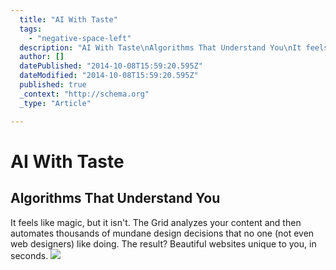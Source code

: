 ```yaml
---
  title: "AI With Taste"
  tags: 
    - "negative-space-left"
  description: "AI With Taste\nAlgorithms That Understand You\nIt feels like magic, but it isn&#39;t. The Grid analyzes your content and then automates thousands of mundane desig"
  author: []
  datePublished: "2014-10-08T15:59:20.595Z"
  dateModified: "2014-10-08T15:59:20.595Z"
  published: true
  _context: "http://schema.org"
  _type: "Article"

---
```

# AI With Taste

## Algorithms That Understand You

It feels like magic, but it isn't. The Grid analyzes your content and then automates thousands of mundane design decisions that no one (not even web designers) like doing. The result? Beautiful websites unique to you, in seconds.
![](https://s3-us-west-2.amazonaws.com/cdn.thegrid.io/posts/Beautiful-AI-bg.png)